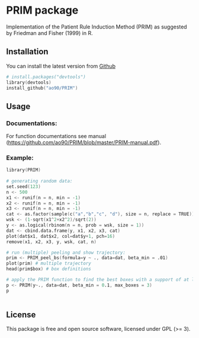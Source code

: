 # PRIM package
Implementation of the Patient Rule Induction Method (PRIM) as suggested by Friedman and Fisher (1999) in R.


 
 
## Installation
 
You can install the latest version from
[Github](https://github.com/ao90/PRIM)
 
```s
# install.packages("devtools")
library(devtools)
install_github("ao90/PRIM") 
```
 
## Usage
 
### Documentations: 
 For function documentations see manual (https://github.com/ao90/PRIM/blob/master/PRIM-manual.pdf).
 
### Example:
```s
library(PRIM)
 
# generating random data:
set.seed(123)
n <- 500
x1 <- runif(n = n, min = -1)
x2 <- runif(n = n, min = -1)
x3 <- runif(n = n, min = -1)
cat <- as.factor(sample(c("a","b","c", "d"), size = n, replace = TRUE))
wsk <- (1-sqrt(x1^2+x2^2)/sqrt(2))
y <- as.logical(rbinom(n = n, prob = wsk, size = 1))
dat <- cbind.data.frame(y, x1, x2, x3, cat)
plot(dat$x1, dat$x2, col=dat$y+1, pch=16)
remove(x1, x2, x3, y, wsk, cat, n)

# run (multiple) peeling and show trajectory:
prim <- PRIM_peel_bs(formula=y ~ ., data=dat, beta_min = .01)
plot(prim) # multiple trajectory
head(prim$box) # box definitions

# apply the PRIM function to find the best boxes with a support of at least 0.1:
p <- PRIM(y~., data=dat, beta_min = 0.1, max_boxes = 3)
p
 
```
 
## License
 
This package is free and open source software, licensed under GPL (>= 3).
